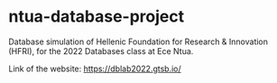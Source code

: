 # ntua-database-project
Database simulation of Hellenic Foundation for Research & Innovation (HFRI), for the 2022 Databases class at Ece Ntua.

Link of the website: https://dblab2022.gtsb.io/
